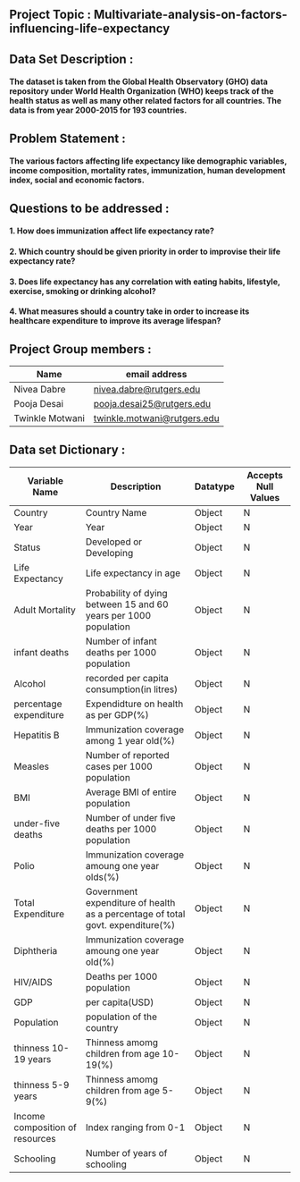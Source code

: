 ## Project Topic : Multivariate-analysis-on-factors-influencing-life-expectancy

## Data Set Description :
#### The dataset is taken from the Global Health Observatory (GHO) data repository under World Health Organization (WHO) keeps track of the health status as well as many other related factors for all countries. The data is from year 2000-2015 for 193 countries.

## Problem Statement :
#### The various factors affecting life expectancy like demographic variables, income composition, mortality rates, immunization, human development index, social and economic factors. 

## Questions to be addressed :
#### 1. How does immunization affect life expectancy rate?
#### 2. Which country should be given priority in order to improvise their life expectancy rate?
#### 3. Does life expectancy has any correlation with eating habits, lifestyle, exercise, smoking or drinking alcohol?
#### 4. What measures should a country take in order to increase its healthcare expenditure to improve its average lifespan?



## Project Group members :
Name| email address
----|----------------
Nivea Dabre| nivea.dabre@rutgers.edu
Pooja Desai| pooja.desai25@rutgers.edu
Twinkle Motwani| twinkle.motwani@rutgers.edu


## Data set Dictionary :

Variable Name| Description| Datatype| Accepts Null Values
 --------------|-------------|----------|--------------------
 Country|Country Name| Object|N
 Year| Year|Object|N
 Status|Developed or Developing|Object|N
 Life Expectancy| Life expectancy in age|Object|N
 Adult Mortality|Probability of dying between 15 and 60 years per 1000 population|Object|N
 infant deaths|Number of infant deaths per 1000 population|Object|N
 Alcohol|recorded per capita consumption(in litres)|Object|N
 percentage expenditure| Expendidture on health as per GDP(%)|Object|N
 Hepatitis B|Immunization coverage among 1 year old(%)|Object|N
 Measles|Number of reported cases per 1000 population|Object|N
 BMI|Average BMI of entire population|Object|N
 under-five deaths| Number of under five deaths per 1000 population|Object|N
 Polio| Immunization coverage amoung one year olds(%)|Object|N
 Total Expenditure| Government expenditure of health as a percentage of total govt. expenditure(%)|Object|N
 Diphtheria|Immunization coverage amoung one year old(%)|Object|N
 HIV/AIDS|Deaths per 1000 population|Object|N
 GDP|per capita(USD)|Object|N
 Population| population of the country|Object|N
 thinness 10-19 years| Thinness amomg children from age 10-19(%)|Object|N
 thinness 5-9 years| Thinness amomg children from age 5-9(%)|Object|N
 Income composition of resources|Index ranging from 0-1|Object|N
 Schooling|Number of years of schooling|Object|N
